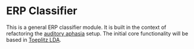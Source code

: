 # ERP Classifier

This is a general ERP classifier module. It is built in the context of refactoring the [auditory aphasia](https://pmc.ncbi.nlm.nih.gov/articles/PMC8846581/) setup.
The initial core functionality will be based in [Toeplitz LDA](https://iopscience.iop.org/article/10.1088/1741-2552/ac9c98).
